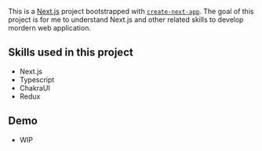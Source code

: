 This is a [Next.js](https://nextjs.org/) project bootstrapped with [`create-next-app`](https://github.com/vercel/next.js/tree/canary/packages/create-next-app).
The goal of this project is for me to understand Next.js and other related skills to develop mordern web application.

## Skills used in this project

- Next.js
- Typescript
- ChakraUI
- Redux

## Demo

- WIP
